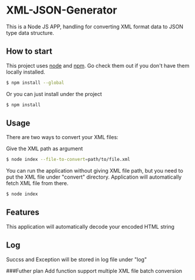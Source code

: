 # XML-JSON-Generator
This is a Node JS APP, handling for converting XML format data to JSON type data structure. 

## How to start

This project uses [node](http://nodejs.org) and [npm](https://npmjs.com). Go check them out if you don't have them locally installed.

```sh
$ npm install --global
```

Or you can just install under the project

```sh
$ npm install
```

## Usage

There are two ways to convert your XML files:

Give the XML path as argument 
```sh
$ node index --file-to-convert=path/to/file.xml
```

You can run the application without giving XML file path, but you need to put the XML file under "convert" directory.
Application will automatically fetch XML file from there. 

```sh
$ node index
```

## Features
This application will automatically decode your encoded HTML string 

## Log
Succss and Exception will be stored in log file under "log"

###Futher plan 
Add function support multiple XML file batch conversion
